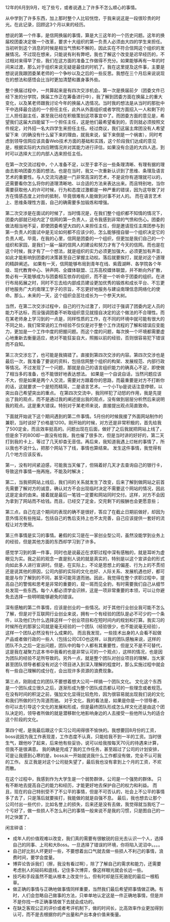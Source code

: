 12年的6月到9月，吃了些亏，或者说遇上了许多不怎么顺心的事情。

从中学到了许多东西，加上那时整个人比较恍惚，于我来说这是一段很珍贵的时光。在此记录，回顾这3个月以来的经历。

想说的第一个件事，是信网换届的事情，算是大三这年的一个历史问题。这年的换届校团委决定做一个改革，要求十大组织的第一负责人必须由大四的学生来担任。当初听到这个消息的时候是相当气愤和不解的，因此实在不符合信网这个组织的发展情况。不过现在想来，只能说有利有弊吧，我也了解这个改变是迟早经历的，不过相对来得早了些，我们在这方面的准备工作做得不充分。如果能够再有一年的时间来过渡，那么对于组织来说无疑是最佳的时机了。我在这里提及这件事，主要是想说说我跟团委某老师的一个争吵以及之后的一些反思。我想在三个月后来说说现在的想法和感悟会比当时更加清楚和置身事外些。

整个换届过程中，一共算起来是有四次交涉机会。第一次是换届前夕（团委文件已经下发的分学院，换届工作正在筹备进行中），我了解到团委方面在换届上的重大变化，以及某老师跟我讨论今年的换届人选情况。当时我的想法是从当时的那批中干中选择最合适的一个担任主任，此外从外面组织或者学院方面招入一人和剩下的三人担任副主任，甚至我已经在积极策划这项事宜中了。而团委方面的意见是，希望我们这届大四能留下一个担任主任，这是他们最希望看到的，否则就必须按照文件规定，对外招一名大四学生来担任主任。经过商议，我们这届主席团没有人希望留下来（的确没有什么留下来的理由，就我来说，留下来倒是一个祸害），同时考虑到领导信网应该具备Web技术方面的基础和实践，这个阶段我们达成的意见是，根据实际的大四应聘情况并对其能力进行评估，如果没有合适的大四人选，到时可以选择大三的内部人选来担任主任。

在第一次交流过程中，个人准备不足，以至于拿不出一些条理清晰、有理有据的理由去影响团委方面的想法。也是在当时，我又一次重新认识到了思维、条理及语言艺术的重要性。与人交流沟通是一门非常高深的艺术，不是说你有道理就可以的，还需要看你怎么将你的道理清晰地、以合适的方法来表达出来。而且特别地，当你需要获取他人的许可时候，行为和态度过激都是一种严重的错误，因为这导致了对方在情感态度上对你的抵制，毕竟很难有人能做到对事不对人的。 而在语言艺术上、思维条理性方面，自己的确需要多加锻炼和增强。

第二次交涉是在面试的时候了，当时情况是，在我们整个组织都不知情的情况下，团委内部就已经内定了信网的第一负责人，这令我感到非常的气愤和伤心。团委的做法相当地不妥，即使团委希望大四的人来担任主任，但是邀请现任主席团参与到第一负责人的面试中是无论如何都不应该少的，怎么能够擅自替一个组织决定它的负责人呢。毕竟，在我的心里，信网是团委的一个组织，但更加是我们自己的一个组织和家园，是我们一届一届的信网人的建设和努力才有了今天的信网。而也是在这个时候，我才有了一个想法，就是组织的实力必须更加强大，必须更加有声音，如此才能影响到团委的决策甚至自己掌握主动权。落后就要挨打，就是对这个道理的精辟阐述。 如果有一天，信网能够布局到青年在线、紫霞湖畔、各学院各个年级、现代教育中心、钟声网、全媒体联盟、江苏高校媒体联盟，并不断向外扩散，势必有一天能够成为与团委相互依存的组织，而不是一个听命于团委的组织。在进行布局拓展之时，同时不忘去给内部成员建设更加优秀的锻炼和成长平台、不忘更好地服务广大的南理工学子的宗旨，不忘更好地服务与建设南理信息网络化的使命。那么，未来的一天，这个组织会茁壮成长为一个参天大树。

当然，在第二次交涉过程中，自己的行为过激了，同时过于强调了团委内定人员的能力不达标，而没强调团委不听取组织意见就擅自决定的这个做法的不合理性。而在某老师身上学习到的一点是，同样性质的工作，在不同的环境中就可能有很大的不同之处，我们常常说的工作经验不仅仅是对于整个工作流程的了解和错误应变能力，更加是一个工作中度的把握问题。而这个度的问题，每次换一个坏境都需要虚心地重新去衡量适应，绝对不能狂妄自大，照搬以前的经验，否则很容易犯下错误而不自知。

第三次交涉忘了，也可能是我搞错了。直接到第四次交涉的内容。第四次交涉也是最后一次，我准备了要说的资料，包括信网整个组织的构架、发展规范、内部行政等情况。不过发现了一个问题，那就是自己的语言组织能力的确真心不足，即使做了相当多的准备，也不能很好地表达想法。 如果是一个自说自话，当然问题应该不大，但是如果是两个人交流，需要对方跟着你的思路，而最重要是对方不打断你的话，这就要求一个是短而精简，二是语言艺术。一个小TIp是说话注意停顿，以突出自己希望突出的重点。 在第四次交流中，我同样犯了动怒的作用，我是先提出了我的观点，而不是通过我的阐述提出我的观点，没有做到层层分析然后来说明我的观点。这是重大错误。特别对于某老师来说，直接提出观点简直致命。

下面就开始说下这个期间遇到的第二件事情。5月份的时候我接了外面网站制作的兼职，当时谈好了价格是1200。刚开始的时候，对方还是非常积极的，首先给我了500定金，而且效率挺高的。问题出现在后面，做好了之后我就把网站上线了，但是余下的800却一直没有给我，我也催了很多次，但是当时讲的好好的，第二天打到我的卡上，等过了几天却杳无音信。再后来，我知道我遇上烂帐的事情了，所以我也不说什么，把那个网站下了线，事情也算结束。
发生这件事情，我觉得有几个地方应该反省。

第一，没有时间紧迫感，可能我当天催了，但隔着好几天才去查询自己的银行卡，导致这件事情一拖再拖，不能及时解决；

第二，当我把网站上线后，我们间的关系就发生了改变，后来了解到做网站之前首先需要了解对方的诚意，确认对方不会出现临时决定不需要这个网站的情况，因此这是定金的由来。接着就是最后一笔钱一定要和网站同时交付。这样，对方不会因为拿到了网站而不给钱。而且，已经交了定金，交完剩下的报酬也会更愿意些；

第三点，自己在这个期间的表现的确不是很好，答应了在截止日期前做好，却因为意外情况有些拖延，包括自己的售后支持上也不太完善，自己应该提供一套好的流程让对方使用。


第三件事情是实习的事情。暑假的实习是在一家创业型公司，虽然没能学到业务上的经验，但是其他方面的东西却学习到了许多。

感觉学习到的第一件事，同时也是说最近在求职过程中深有感触的，就是耳听为虚眼见为实。我之前的观念一直是别人说的就是真实的，特别是以这个宣讲会的形式向如此多人进行宣讲时。但是，在实际上，不论是思想上的偏差、行为上的不贯彻还是说其他的原因，公司内部的实际的文化也好、人际关系、发展机遇也好，都可能是与你了解到的不同，甚至可能背道而驰。因此，我觉得在整个求职过程中，提高自己的警惕和思考是非常的重要的，窥一斑而见全豹，有时需要我们自己从细节处发现一些东西。每个人都必须学会识辨，这是一项非常重要的本领，可以让你避免去选择一些明明能够避免的错误。

深有感触的第二件事情，应该是创业的一些情况。对于其他行业创业我可能不怎么了解，但是对于互联网行业创业来说，拥有一个有经验的团队是必不可少的一个条件，以及他们为什么选择这样一个创业项目和在短时间内的规划和打算。我实习的时候所在的那家公司就是毫无经验的一个团队（经验很少，也不能说毫无经验），这样一个团队必然没有什么成果的。  而且我发现，一些技术出身的人会看不起做产品或者做行政的一些人（包括公司CEO也这样，以我的团队感触来说，这样的团队不久之后一定出问题，团队中的每个人都有其重要性，但是又不是不可替代，这是我在凝聚力这本书中我看的也是非常认可的一个观点），这样的情况，也是因为团队的经验不足所导致的。另外一点，就是整个团队对创业项目的理解，当大家甚至团队领导者都没有对这个项目进入到深入理解的程度时，那么实施过程中就会有一些自己理解的成分在，会出现许多资源的浪费现象。

第三点，刚刚成立的团队不要想着想大公司一样搞一个团队文化。 文化这个东西是一个团队成立很久之后，逐渐形成为整个团队成员都认可的一些理念或者规范。 在没有时间的积淀之前，强加文化显得比较危险，因为很容易就出现我们说的文化和我们所做的行为背道而驰。 对于文化，我的看法是，如果是你是一个领导者，你可以去引导这个文化的发展和形成，但是最终团队形成怎么样文化还是由这个团队决定的，领导者所做的就是潜移默化地影响身边的人去接受一些他所认为的适合这个阶段的文化。

第四个呢，是我最后跟这个实习公司闹得很不愉快的。我想要回8月份的工资，boss说因为我工作表现差，工作态度不认真，只能给我不到一半的工资。当时很生气，跟他吵了起来，后来他有些妥协，说可以给我按每天70元的待遇来计算，但我不是很满意。 我的确是完成了我的工作任务，甚至超过了公司的计划安排，可是让我感到心寒的是，boss从一开始就说我什么工作都没有做，完全不认可我的工作。 反正我是对这个公司挺失望了，最后我也没有拿到上个月的工资，不欢而散。

在这个过程中，我感到作为大学生是一个弱势群体，公司是一个强势的群体。 只有不断地去提高自己的能力和经历，才能更好地去保护自己的权力和利益。 而且，现在的自己特别受不了不公平的事情，但是不可否认的，社会上不公平的事情多了去了，只是落后就要挨打，我能做的就是自强不息。           最后，我也想去让那个公司付出一些代价，比如名誉上的损失，后来还是没有去做，我觉得就当我吃了一个亏好了，做一些损人不怎么利己的事情一般来说不是我的习惯，只是图自己的一时之快罢了。

闲言碎语：

- 成年人的价值观难以改变，我们真的需要有很敏锐的目光去认识一个人，选择自己的同事、上司和大Boss。一旦选择了错误的环境，你将陷入泥沼中。。。。
- 自己好比别人坏更好一些，不要想着出口气就去做一些损人不利己的事情，浪费时间，要学会度量。
- 博弈论告诉我们（擦，我没有看过啊），除了了解自己的需求和能力，还需要考虑别人的砝码和底线，记住多次博弈，像这样眼光就会长远一些。
- 技巧和手段虽然不能从根本上改变什么，但有时却是压死骆驼的最后一根稻草。
- 做正确的事情与正确地做事情同样重要，当然我们最后希望把事情做正确。有时，人们会忽略自己做事的方法，只单单地认定这是一件正确地事情，但是并不是你找一件正确事情做下去就会成功的。
- 在缺乏客观公正的评价或者考评机制下，做的时间长，比高效率作业更加得到认可，而不是去根据你的产出量和产出本身价值来衡量。